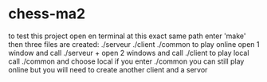 # chess-ma2
to test this project
open en terminal at this exact same path
enter 'make'
then three files are created:
./serveur
./client
./common
to play online open 1 window and call ./serveur + open 2 windows and call ./client
to play local call ./common and choose local
if you enter ./common you can still play online but you will need to create another client and a servor
